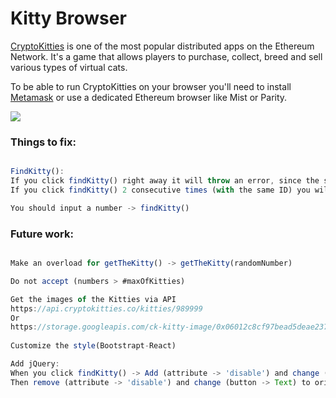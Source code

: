 # Kitty Browser

[CryptoKitties](http://cryptokitties.co) is one of the most popular distributed apps on the Ethereum Network. It's a game that allows players to purchase, collect, breed and sell various types of virtual cats.

To be able to run CryptoKitties on your browser you'll need to install [Metamask](http://metamask.io/) or use a dedicated Ethereum browser like Mist or Parity.

![](https://i.imgur.com/GDzQobs.gif)

### Things to fix:

```Javascript

FindKitty():
If you click findKitty() right away it will throw an error, since the state has not changed yet.
If you click findKitty() 2 consecutive times (with the same ID) you will get same error as above.

You should input a number -> findKitty()
```

### Future work:

```Javascript

Make an overload for getTheKitty() -> getTheKitty(randomNumber)

Do not accept (numbers > #maxOfKitties)

Get the images of the Kitties via API 
https://api.cryptokitties.co/kitties/989999
Or
https://storage.googleapis.com/ck-kitty-image/0x06012c8cf97bead5deae237070f9587f8e7a266d/989999.svg
 
Customize the style(Bootstrapt-React)

Add jQuery:
When you click findKitty() -> Add (attribute -> 'disable') and change (button -> text) to "Loading.."
Then remove (attribute -> 'disable') and change (button -> Text) to original text after promise is completed.
```
